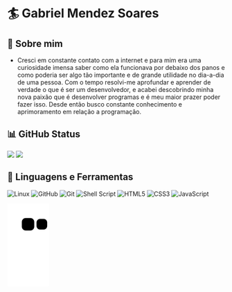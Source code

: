# 🏄 Gabriel Mendez Soares


## 📌 Sobre mim

- Cresci em constante contato com a internet e para mim era uma curiosidade imensa saber como ela funcionava por debaixo dos panos e como poderia ser algo tão importante e de grande utilidade no dia-a-dia de uma pessoa. Com o tempo resolvi-me aprofundar e aprender de verdade o que é ser um desenvolvedor, e acabei descobrindo minha nova paixão que é desenvolver programas e é meu maior prazer poder fazer isso. Desde então busco constante conhecimento e aprimoramento em relação a programação.

## 📊 GitHub Status

<div align="left">
  
  <img height="180em" src="https://github-readme-stats.vercel.app/api?username=gabrielmendezsoares&show_icons=true&theme=onedark&include_all_commits=true&count_private=true"/>
  <img height="180em" src="https://github-readme-stats.vercel.app/api/top-langs/?username=gabrielmendezsoares&layout=compact&langs_count=10&theme=onedark"/>
</div>


## 🧰 Linguagens e Ferramentas

<div align="left">
  
  ![Linux](https://img.shields.io/badge/Linux-FCC624?style=for-the-badge&logo=linux&logoColor=black)
  ![GitHub](https://img.shields.io/badge/github-%23121011.svg?style=for-the-badge&logo=github&logoColor=white)
  ![Git](https://img.shields.io/badge/git-%23F05033.svg?style=for-the-badge&logo=git&logoColor=white)
  ![Shell Script](https://img.shields.io/badge/shell_script-%23121011.svg?style=for-the-badge&logo=gnu-bash&logoColor=white)
  ![HTML5](https://img.shields.io/badge/html5-%23E34F26.svg?style=for-the-badge&logo=html5&logoColor=white)
  ![CSS3](https://img.shields.io/badge/css3-%231572B6.svg?style=for-the-badge&logo=css3&logoColor=white)
  ![JavaScript](https://img.shields.io/badge/javascript-%23323330.svg?style=for-the-badge&logo=javascript&logoColor=%23F7DF1E)
</div>

![snake gif](https://github.com/doug-sales1819/doug-sales1819/blob/output/github-contribution-grid-snake.svg)
